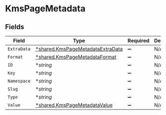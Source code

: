 # KmsPageMetadata


## Fields

| Field                                                                                      | Type                                                                                       | Required                                                                                   | Description                                                                                |
| ------------------------------------------------------------------------------------------ | ------------------------------------------------------------------------------------------ | ------------------------------------------------------------------------------------------ | ------------------------------------------------------------------------------------------ |
| `ExtraData`                                                                                | [*shared.KmsPageMetadataExtraData](../../../pkg/models/shared/kmspagemetadataextradata.md) | :heavy_minus_sign:                                                                         | N/A                                                                                        |
| `Format`                                                                                   | [*shared.KmsPageMetadataFormat](../../../pkg/models/shared/kmspagemetadataformat.md)       | :heavy_minus_sign:                                                                         | N/A                                                                                        |
| `ID`                                                                                       | **string*                                                                                  | :heavy_minus_sign:                                                                         | N/A                                                                                        |
| `Key`                                                                                      | **string*                                                                                  | :heavy_minus_sign:                                                                         | N/A                                                                                        |
| `Namespace`                                                                                | **string*                                                                                  | :heavy_minus_sign:                                                                         | N/A                                                                                        |
| `Slug`                                                                                     | **string*                                                                                  | :heavy_minus_sign:                                                                         | N/A                                                                                        |
| `Type`                                                                                     | **string*                                                                                  | :heavy_minus_sign:                                                                         | N/A                                                                                        |
| `Value`                                                                                    | [*shared.KmsPageMetadataValue](../../../pkg/models/shared/kmspagemetadatavalue.md)         | :heavy_minus_sign:                                                                         | N/A                                                                                        |